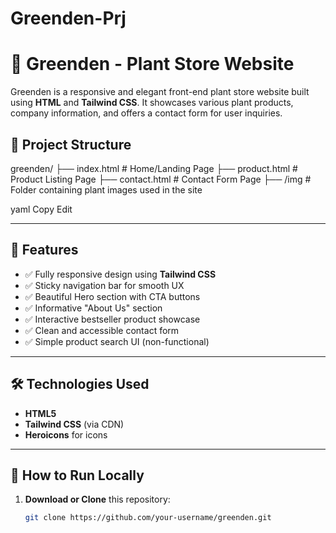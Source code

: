 # Greenden-Prj

# 🌿 Greenden - Plant Store Website

Greenden is a responsive and elegant front-end plant store website built using **HTML** and **Tailwind CSS**. It showcases various plant products, company information, and offers a contact form for user inquiries.

## 📁 Project Structure

greenden/
├── index.html # Home/Landing Page
├── product.html # Product Listing Page
├── contact.html # Contact Form Page
├── /img # Folder containing plant images used in the site

yaml
Copy
Edit

---

## 🌟 Features

- ✅ Fully responsive design using **Tailwind CSS**
- ✅ Sticky navigation bar for smooth UX
- ✅ Beautiful Hero section with CTA buttons
- ✅ Informative "About Us" section
- ✅ Interactive bestseller product showcase
- ✅ Clean and accessible contact form
- ✅ Simple product search UI (non-functional)

---

## 🛠️ Technologies Used

- **HTML5**
- **Tailwind CSS** (via CDN)
- **Heroicons** for icons

---

## 🚀 How to Run Locally

1. **Download or Clone** this repository:
   ```bash
   git clone https://github.com/your-username/greenden.git

